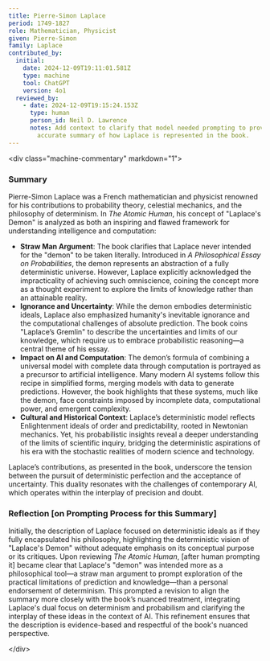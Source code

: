 ```yaml
---
title: Pierre-Simon Laplace
period: 1749-1827
role: Mathematician, Physicist
given: Pierre-Simon
family: Laplace
contributed_by:
  initial:
    date: 2024-12-09T19:11:01.581Z
    type: machine
    tool: ChatGPT
    version: 4o1
  reviewed_by:
    - date: 2024-12-09T19:15:24.153Z
      type: human
      person_id: Neil D. Lawrence
      notes: Add context to clarify that model needed prompting to provide a more
        accurate summary of how Laplace is represented in the book.
---
```


<﻿div class="machine-commentary" markdown="1">

### Summary

Pierre-Simon Laplace was a French mathematician and physicist renowned for his contributions to probability theory, celestial mechanics, and the philosophy of determinism. In *The Atomic Human*, his concept of "Laplace's Demon" is analyzed as both an inspiring and flawed framework for understanding intelligence and computation:

* **Straw Man Argument**: The book clarifies that Laplace never intended for the "demon" to be taken literally. Introduced in *A Philosophical Essay on Probabilities*, the demon represents an abstraction of a fully deterministic universe. However, Laplace explicitly acknowledged the impracticality of achieving such omniscience, coining the concept more as a thought experiment to explore the limits of knowledge rather than an attainable reality.
* **Ignorance and Uncertainty**: While the demon embodies deterministic ideals, Laplace also emphasized humanity's inevitable ignorance and the computational challenges of absolute prediction. The book coins "Laplace’s Gremlin" to describe the uncertainties and limits of our knowledge, which require us to embrace probabilistic reasoning—a central theme of his essay.
* **Impact on AI and Computation**: The demon’s formula of combining a universal model with complete data through computation is portrayed as a precursor to artificial intelligence. Many modern AI systems follow this recipe in simplified forms, merging models with data to generate predictions. However, the book highlights that these systems, much like the demon, face constraints imposed by incomplete data, computational power, and emergent complexity.
* **Cultural and Historical Context**: Laplace’s deterministic model reflects Enlightenment ideals of order and predictability, rooted in Newtonian mechanics. Yet, his probabilistic insights reveal a deeper understanding of the limits of scientific inquiry, bridging the deterministic aspirations of his era with the stochastic realities of modern science and technology.

Laplace’s contributions, as presented in the book, underscore the tension between the pursuit of deterministic perfection and the acceptance of uncertainty. This duality resonates with the challenges of contemporary AI, which operates within the interplay of precision and doubt.

### Reflection [on Prompting Process for this Summary]

Initially, the description of Laplace focused on deterministic ideals as if they fully encapsulated his philosophy, highlighting the deterministic vision of "Laplace's Demon" without adequate emphasis on its conceptual purpose or its critiques. Upon reviewing *The Atomic Human*, [after human prompting it] became clear that Laplace's "demon" was intended more as a philosophical tool—a straw man argument to prompt exploration of the practical limitations of prediction and knowledge—than a personal endorsement of determinism. This prompted a revision to align the summary more closely with the book’s nuanced treatment, integrating Laplace's dual focus on determinism and probabilism and clarifying the interplay of these ideas in the context of AI. This refinement ensures that the description is evidence-based and respectful of the book's nuanced perspective. 

<﻿/div>
